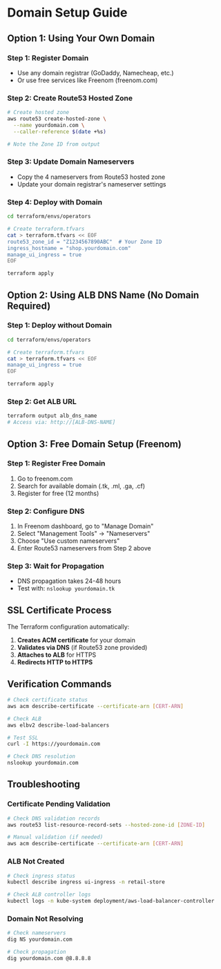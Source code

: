 # Domain Setup Guide

## Option 1: Using Your Own Domain

### Step 1: Register Domain
- Use any domain registrar (GoDaddy, Namecheap, etc.)
- Or use free services like Freenom (freenom.com)

### Step 2: Create Route53 Hosted Zone
```bash
# Create hosted zone
aws route53 create-hosted-zone \
  --name yourdomain.com \
  --caller-reference $(date +%s)

# Note the Zone ID from output
```

### Step 3: Update Domain Nameservers
- Copy the 4 nameservers from Route53 hosted zone
- Update your domain registrar's nameserver settings

### Step 4: Deploy with Domain
```bash
cd terraform/envs/operators

# Create terraform.tfvars
cat > terraform.tfvars << EOF
route53_zone_id = "Z1234567890ABC"  # Your Zone ID
ingress_hostname = "shop.yourdomain.com"
manage_ui_ingress = true
EOF

terraform apply
```

## Option 2: Using ALB DNS Name (No Domain Required)

### Step 1: Deploy without Domain
```bash
cd terraform/envs/operators

# Create terraform.tfvars
cat > terraform.tfvars << EOF
manage_ui_ingress = true
EOF

terraform apply
```

### Step 2: Get ALB URL
```bash
terraform output alb_dns_name
# Access via: http://[ALB-DNS-NAME]
```

## Option 3: Free Domain Setup (Freenom)

### Step 1: Register Free Domain
1. Go to freenom.com
2. Search for available domain (.tk, .ml, .ga, .cf)
3. Register for free (12 months)

### Step 2: Configure DNS
1. In Freenom dashboard, go to "Manage Domain"
2. Select "Management Tools" → "Nameservers"
3. Choose "Use custom nameservers"
4. Enter Route53 nameservers from Step 2 above

### Step 3: Wait for Propagation
- DNS propagation takes 24-48 hours
- Test with: `nslookup yourdomain.tk`

## SSL Certificate Process

The Terraform configuration automatically:
1. **Creates ACM certificate** for your domain
2. **Validates via DNS** (if Route53 zone provided)
3. **Attaches to ALB** for HTTPS
4. **Redirects HTTP to HTTPS**

## Verification Commands

```bash
# Check certificate status
aws acm describe-certificate --certificate-arn [CERT-ARN]

# Check ALB
aws elbv2 describe-load-balancers

# Test SSL
curl -I https://yourdomain.com

# Check DNS resolution
nslookup yourdomain.com
```

## Troubleshooting

### Certificate Pending Validation
```bash
# Check DNS validation records
aws route53 list-resource-record-sets --hosted-zone-id [ZONE-ID]

# Manual validation (if needed)
aws acm describe-certificate --certificate-arn [CERT-ARN]
```

### ALB Not Created
```bash
# Check ingress status
kubectl describe ingress ui-ingress -n retail-store

# Check ALB controller logs
kubectl logs -n kube-system deployment/aws-load-balancer-controller
```

### Domain Not Resolving
```bash
# Check nameservers
dig NS yourdomain.com

# Check propagation
dig yourdomain.com @8.8.8.8
```